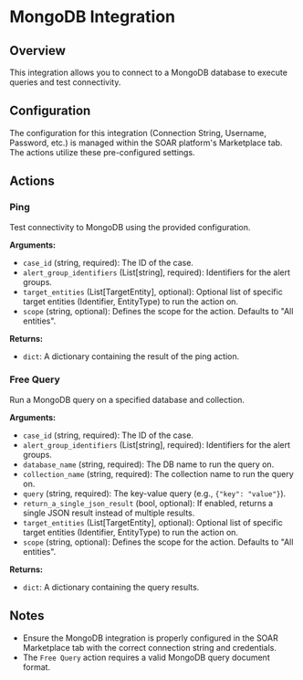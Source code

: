 # MongoDB Integration

## Overview

This integration allows you to connect to a MongoDB database to execute queries and test connectivity.

## Configuration

The configuration for this integration (Connection String, Username, Password, etc.) is managed within the SOAR platform's Marketplace tab. The actions utilize these pre-configured settings.

## Actions

### Ping

Test connectivity to MongoDB using the provided configuration.

**Arguments:**

*   `case_id` (string, required): The ID of the case.
*   `alert_group_identifiers` (List[string], required): Identifiers for the alert groups.
*   `target_entities` (List[TargetEntity], optional): Optional list of specific target entities (Identifier, EntityType) to run the action on.
*   `scope` (string, optional): Defines the scope for the action. Defaults to "All entities".

**Returns:**

*   `dict`: A dictionary containing the result of the ping action.

### Free Query

Run a MongoDB query on a specified database and collection.

**Arguments:**

*   `case_id` (string, required): The ID of the case.
*   `alert_group_identifiers` (List[string], required): Identifiers for the alert groups.
*   `database_name` (string, required): The DB name to run the query on.
*   `collection_name` (string, required): The collection name to run the query on.
*   `query` (string, required): The key-value query (e.g., `{"key": "value"}`).
*   `return_a_single_json_result` (bool, optional): If enabled, returns a single JSON result instead of multiple results.
*   `target_entities` (List[TargetEntity], optional): Optional list of specific target entities (Identifier, EntityType) to run the action on.
*   `scope` (string, optional): Defines the scope for the action. Defaults to "All entities".

**Returns:**

*   `dict`: A dictionary containing the query results.

## Notes

*   Ensure the MongoDB integration is properly configured in the SOAR Marketplace tab with the correct connection string and credentials.
*   The `Free Query` action requires a valid MongoDB query document format.
